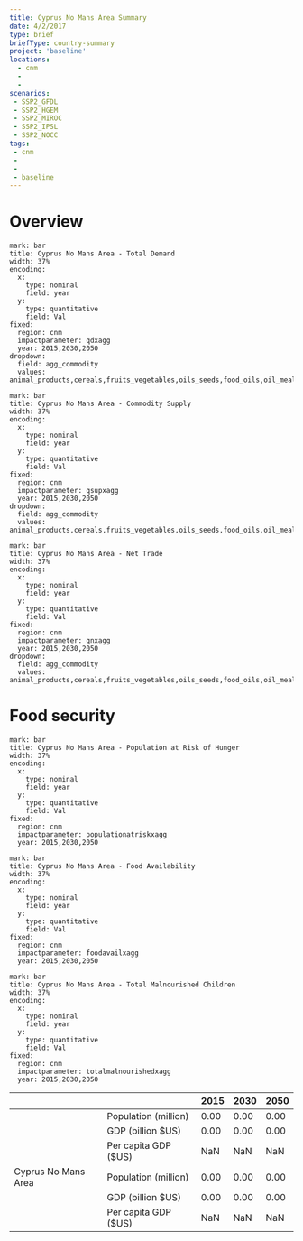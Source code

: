 ```yaml
---
title: Cyprus No Mans Area Summary
date: 4/2/2017
type: brief
briefType: country-summary
project: 'baseline'
locations:
  - cnm
  - 
  - 
scenarios:
 - SSP2_GFDL
 - SSP2_HGEM
 - SSP2_MIROC
 - SSP2_IPSL
 - SSP2_NOCC
tags:
 - cnm
 - 
 - 
 - baseline
---
```

# Overview 

```chart
mark: bar
title: Cyprus No Mans Area - Total Demand
width: 37%
encoding:
  x:
    type: nominal
    field: year
  y:
    type: quantitative
    field: Val
fixed:
  region: cnm
  impactparameter: qdxagg
  year: 2015,2030,2050
dropdown:
  field: agg_commodity
  values: animal_products,cereals,fruits_vegetables,oils_seeds,food_oils,oil_meals,other,pulses,roots_tubers,sugar
```

```chart
mark: bar
title: Cyprus No Mans Area - Commodity Supply
width: 37%
encoding:
  x:
    type: nominal
    field: year
  y:
    type: quantitative
    field: Val
fixed:
  region: cnm
  impactparameter: qsupxagg
  year: 2015,2030,2050
dropdown:
  field: agg_commodity
  values: animal_products,cereals,fruits_vegetables,oils_seeds,food_oils,oil_meals,other,pulses,roots_tubers,sugar
```

```chart
mark: bar
title: Cyprus No Mans Area - Net Trade
width: 37%
encoding:
  x:
    type: nominal
    field: year
  y:
    type: quantitative
    field: Val
fixed:
  region: cnm
  impactparameter: qnxagg
  year: 2015,2030,2050
dropdown:
  field: agg_commodity
  values: animal_products,cereals,fruits_vegetables,oils_seeds,food_oils,oil_meals,other,pulses,roots_tubers,sugar
```

# Food security

```chart
mark: bar
title: Cyprus No Mans Area - Population at Risk of Hunger
width: 37%
encoding:
  x:
    type: nominal
    field: year
  y:
    type: quantitative
    field: Val
fixed:
  region: cnm
  impactparameter: populationatriskxagg
  year: 2015,2030,2050
```

```chart
mark: bar
title: Cyprus No Mans Area - Food Availability
width: 37%
encoding:
  x:
    type: nominal
    field: year
  y:
    type: quantitative
    field: Val
fixed:
  region: cnm
  impactparameter: foodavailxagg
  year: 2015,2030,2050
```

```chart
mark: bar
title: Cyprus No Mans Area - Total Malnourished Children
width: 37%
encoding:
  x:
    type: nominal
    field: year
  y:
    type: quantitative
    field: Val
fixed:
  region: cnm
  impactparameter: totalmalnourishedxagg
  year: 2015,2030,2050
```

|   |   | 2015 | 2030 | 2050 |
|---|---|---|---|---|
|  | Population (million) | 0.00 | 0.00 | 0.00 |
|  | GDP (billion $US) | 0.00 | 0.00 | 0.00 |
|  | Per capita GDP ($US) | NaN | NaN | NaN |
| Cyprus No Mans Area | Population (million) | 0.00 | 0.00 | 0.00 |
|  | GDP (billion $US) | 0.00 | 0.00 | 0.00 |
|  | Per capita GDP ($US) | NaN| NaN| NaN|